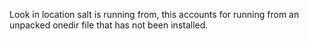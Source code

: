 Look in location salt is running from, this accounts for running from an unpacked onedir file that has not been installed.

